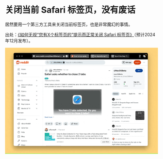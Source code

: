 # 关闭当前 Safari 标签页，没有废话

居然要用一个第三方工具来关闭当前标签页，也是非常魔幻的事情。

出处：[《如何无视“您有X个标签页的”提示而正常关闭 Safari 标签页》](https://utgd.net/article/20991)（预计2024年12月发布）。

![img](img.gif)